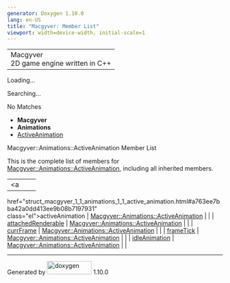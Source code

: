 ```yaml
---
generator: Doxygen 1.10.0
lang: en-US
title: "Macgyver: Member List"
viewport: width=device-width, initial-scale=1
---
```


<div id="top">

<div id="titlearea">

<table data-cellspacing="0" data-cellpadding="0">
<colgroup>
<col style="width: 100%" />
</colgroup>
<tbody>
<tr id="projectrow" class="odd">
<td id="projectalign"><div id="projectname">
Macgyver
</div>
<div id="projectbrief">
2D game engine written in C++
</div></td>
</tr>
</tbody>
</table>

</div>

<div id="main-nav">

</div>

<div id="MSearchSelectWindow"
onmouseover="return searchBox.OnSearchSelectShow()"
onmouseout="return searchBox.OnSearchSelectHide()"
onkeydown="return searchBox.OnSearchSelectKey(event)">

</div>

<div id="MSearchResultsWindow">

<div id="MSearchResults">

<div class="SRPage">

<div id="SRIndex">

<div id="SRResults">

</div>

<div id="Loading" class="SRStatus">

Loading...

</div>

<div id="Searching" class="SRStatus">

Searching...

</div>

<div id="NoMatches" class="SRStatus">

No Matches

</div>

</div>

</div>

</div>

</div>

<div id="nav-path" class="navpath">

- **Macgyver**
- **Animations**
- <a href="struct_macgyver_1_1_animations_1_1_active_animation.html"
  class="el">ActiveAnimation</a>

</div>

</div>

<div class="header">

<div class="headertitle">

<div class="title">

Macgyver::Animations::ActiveAnimation Member List

</div>

</div>

</div>

<div class="contents">

This is the complete list of members for
<a href="struct_macgyver_1_1_animations_1_1_active_animation.html"
class="el">Macgyver::Animations::ActiveAnimation</a>, including all
inherited members.

|                                                                                                   |                                                                    |     |
|---------------------------------------------------------------------------------------------------|--------------------------------------------------------------------|-----|
| <a                                                                                                
 href="struct_macgyver_1_1_animations_1_1_active_animation.html#a763ee7bba42a0dd413ee9b08b7197931"  
 class="el">activeAnimation</a>                                                                     | <a href="struct_macgyver_1_1_animations_1_1_active_animation.html" 
                                                                                                     class="el">Macgyver::Animations::ActiveAnimation</a>                |     |
| <a                                                                                                
 href="struct_macgyver_1_1_animations_1_1_active_animation.html#a828150153ed9bcfcf8e5ef9de4d4ee01"  
 class="el">attachedRenderable</a>                                                                  | <a href="struct_macgyver_1_1_animations_1_1_active_animation.html" 
                                                                                                     class="el">Macgyver::Animations::ActiveAnimation</a>                |     |
| <a                                                                                                
 href="struct_macgyver_1_1_animations_1_1_active_animation.html#ae0842eecd0834fa3fa698fab31990fcc"  
 class="el">currFrame</a>                                                                           | <a href="struct_macgyver_1_1_animations_1_1_active_animation.html" 
                                                                                                     class="el">Macgyver::Animations::ActiveAnimation</a>                |     |
| <a                                                                                                
 href="struct_macgyver_1_1_animations_1_1_active_animation.html#a8bd50bf4a52aecbc3a8555281216fa25"  
 class="el">frameTick</a>                                                                           | <a href="struct_macgyver_1_1_animations_1_1_active_animation.html" 
                                                                                                     class="el">Macgyver::Animations::ActiveAnimation</a>                |     |
| <a                                                                                                
 href="struct_macgyver_1_1_animations_1_1_active_animation.html#a0d1b21f53e77311864908ad6a7667a79"  
 class="el">idleAnimation</a>                                                                       | <a href="struct_macgyver_1_1_animations_1_1_active_animation.html" 
                                                                                                     class="el">Macgyver::Animations::ActiveAnimation</a>                |     |

</div>

------------------------------------------------------------------------

<span class="small">Generated
by [<img src="doxygen.svg" class="footer" width="104" height="31"
alt="doxygen" />](https://www.doxygen.org/index.html) 1.10.0</span>
